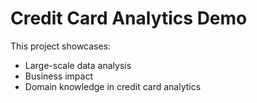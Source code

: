 # Credit Card Analytics Demo

This project showcases:
- Large-scale data analysis
- Business impact
- Domain knowledge in credit card analytics

